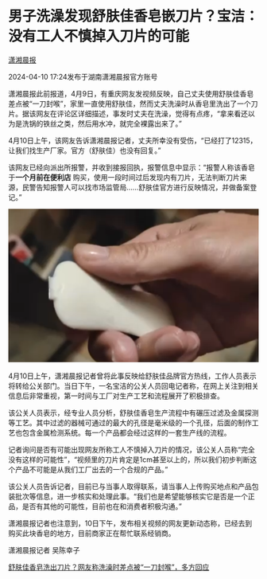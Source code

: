 # 男子洗澡发现舒肤佳香皂嵌刀片？宝洁：没有工人不慎掉入刀片的可能

[](https://news.qq.com/omn/author/8QMb3Hla7YEbsD8%3D)

[潇湘晨报](https://news.qq.com/omn/author/8QMb3Hla7YEbsD8%3D)

2024-04-10 17:24发布于湖南潇湘晨报官方账号

潇湘晨报此前报道，4月9日，有重庆网友发视频反映，自己丈夫使用舒肤佳香皂差点被“一刀封喉”，家里一直使用舒肤佳，然而丈夫洗澡时从香皂里洗出了一个刀片。据该网友在评论区详细描述，事发时丈夫在洗澡，觉得有点疼，“拿来看还以为是洗锅的铁丝之类，然后用水冲，就完全裸露出来了。”

4月10日上午，该网友告诉潇湘晨报记者，丈夫所幸没有受伤，“已经打了12315，让我们找生产厂家。官方（舒肤佳）也没有回复。”

该网友已经向派出所报警，并收到接报回执，报警信息中显示：“报警人称该香皂于**一个月前在便利店**
购买，使用一段时间过后发现内有刀片，无法判断刀片来源，民警告知报警人可以找市场监管局……舒肤佳官方进行反映情况，并做备案登记。”

![2117b513afeb904a0fa0d131f161f50a.jpg](https://raw.githubusercontent.com/qqhsx/qqnews_image/main/2024/04/10/男子洗澡发现舒肤佳香皂嵌刀片？宝洁：没有工人不慎掉入刀片的可能/2117b513afeb904a0fa0d131f161f50a.jpg)

4月10日上午，潇湘晨报记者曾将此事反映给舒肤佳品牌官方热线，工作人员表示将转给公关部门。当日下午，一名宝洁的公关人员回电记者称，在网上关注到相关信息后非常重视，第一时间与工厂对生产工艺和流程展开了积极排查。

该公关人员表示，经专业人员分析，舒肤佳香皂生产流程中有碾压过滤及金属探测等工艺。其中过滤的器械可通过的最大的孔径是毫米级的一个孔径，后面的制作工艺也包含金属检测系统。每一个产品都会经过这样的一套生产线的流程。

记者询问是否有可能出现网友所称工人不慎掉入刀片的情况，该公关人员称“完全没有这样的可能性”，“视频里的刀片肯定是1cm甚至以上的，所以我们初步判断这个产品不可能是从我们工厂出去的一个合规的产品。”

该公关人员告诉记者，目前已与当事人取得联系，请当事人上传购买地点和产品包装批次等信息，进一步核实和处理此事。“我们也是希望能够核实它是否是一个正品，是否有其他的可能性，目前也在和消费者积极沟通。”

潇湘晨报记者也注意到，10日下午，发布相关视频的网友更新动态称，已经去到购买此块香皂的地方，目前商家正在帮忙联系经销商。

潇湘晨报记者 吴陈幸子

[舒肤佳香皂洗出刀片？网友称洗澡时差点被“一刀封喉”，多方回应](https://news.qq.com/rain/a/20240410A037QQ00)


